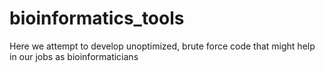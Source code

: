 # bioinformatics_tools
Here we attempt to develop unoptimized, brute force code that might help in our jobs as bioinformaticians
